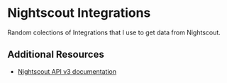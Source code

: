 # Nightscout Integrations

Random colections of Integrations that I use to get data from Nightscout.

## Additional Resources

 - [Nightscout API v3 documentation](https://github.com/nightscout/cgm-remote-monitor/blob/master/lib/api3/doc/tutorial.md)
